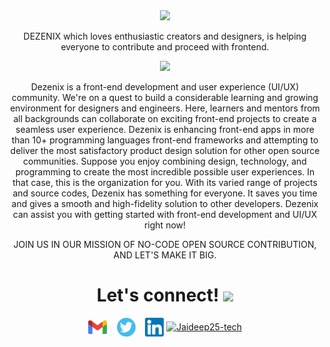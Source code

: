 <div align="center">
<a href="https://github.com/Dezenix">
<img src="https://user-images.githubusercontent.com/79747022/141722871-ae246f3e-bdff-4688-a293-3254271a67df.gif"></a>
</div>

<p align="center"> DEZENIX which loves enthusiastic creators and designers, is helping everyone to contribute and proceed with frontend. </p>

<div align="center">
<a href="https://github.com/Dezenix">
<img src="https://readme-typing-svg.herokuapp.com?font=Algerian&color=%237FE997&size=25&center=true&lines=Welcome+to+Dezenix+org!;Let's+Support+each+other;Start+Contributing+%3A"></a>
</div>

<p align="center">Dezenix is a front-end development and user experience (UI/UX) community. We're on a quest to build a considerable learning and growing environment for designers and engineers. Here, learners and mentors from all backgrounds can collaborate on exciting front-end projects to create a seamless user experience.
Dezenix is enhancing front-end apps in more than 10+ programming languages front-end frameworks and attempting to deliver the most satisfactory product design solution for other open source communities. Suppose you enjoy combining design, technology, and programming to create the most incredible possible user experiences. In that case, this is the organization for you.
With its varied range of projects and source codes, Dezenix has something for everyone. It saves you time and gives a smooth and high-fidelity solution to other developers.
Dezenix can assist you with getting started with front-end development and UI/UX right now!

<p align="center">JOIN US IN OUR MISSION OF NO-CODE OPEN SOURCE CONTRIBUTION, AND LET'S MAKE IT BIG.</p></p>

<h1 align="center"> Let's connect! <img src='https://raw.githubusercontent.com/ShahriarShafin/ShahriarShafin/main/Assets/handshake.gif' width="70px"> </h1>
<p align="center">
<a href="mailto:dezenix.reachus@gmail.com"><img align="center" width="30px" src="https://github.com/Jaideep25-tech/Jaideep25-tech/blob/main/assests/mail.png" /></a> &nbsp;&nbsp
<a href="https://twitter.com/dezenix"><img align="center" width="30px" src="https://github.com/Jaideep25-tech/Jaideep25-tech/blob/main/assests/twitter.png" /></a> &nbsp;&nbsp
<a href="https://www.linkedin.com/company/dezenix/"><img align="center" width="30px" src="https://github.com/Jaideep25-tech/Jaideep25-tech/blob/main/assests/linkedin.png"/></a>
<a href="https://www.instagram.com/dezenix.official/" target="blank"><img align="center" src="https://raw.githubusercontent.com/rahuldkjain/github-profile-readme-generator/master/src/images/icons/Social/instagram.svg" alt="Jaideep25-tech" height="30" width="40" /></a>
</p>
<br>
